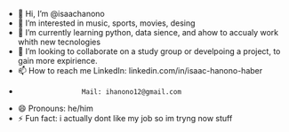 - 👋 Hi, I’m @isaachanono
- 👀 I’m interested in music, sports, movies, desing  
- 🌱 I’m currently learning python, data sience, and ahow to accualy work whith new tecnologies   
- 💞️ I’m looking to collaborate on a study group or develpoing a project, to gain more expirience.
- 📫 How to reach me LinkedIn: linkedin.com/in/isaac-hanono-haber
-                     Mail: ihanono12@gmail.com 
- 😄 Pronouns: he/him
- ⚡ Fun fact: i actually dont like my job so im tryng now stuff 

<!---
isaachanono/isaachanono is a ✨ special ✨ repository because its `README.md` (this file) appears on your GitHub profile.
You can click the Preview link to take a look at your changes.
--->  
